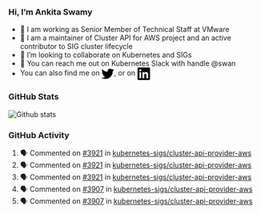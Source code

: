 ### Hi, I’m Ankita Swamy

- 💼 I am working as Senior Member of Technical Staff at VMware
- 👀 I am a maintainer of Cluster API for AWS project and an active contributor to SIG cluster lifecycle
- 💞️ I’m looking to collaborate on Kubernetes and SIGs
- 💬 You can reach me out on Kubernetes Slack with handle @swan
- You can also find me on <a href="https://twitter.com/SwamyAnkita" target="blank"><img align="center" src="https://raw.githubusercontent.com/Ankitasw/Ankitasw/master/svg/twitter.svg" alt="Ankitasw" height="25" width="25" color="#1DA1f2" /></a>, or on <a href="https://www.linkedin.com/in/Ankitaswamy/" target="blank"><img align="center" src="https://raw.githubusercontent.com/Ankitasw/Ankitasw/master/svg/linkedin.svg" alt="Ankitasw" height="25" width="25" /></a>

### GitHub Stats
![Github stats](https://github-readme-stats.vercel.app/api?username=Ankitasw&count_private=true&show_icons=true&theme=tokyonight)

### GitHub Activity 
<!--START_SECTION:activity-->
1. 🗣 Commented on [#3921](https://github.com/kubernetes-sigs/cluster-api-provider-aws/issues/3921) in [kubernetes-sigs/cluster-api-provider-aws](https://github.com/kubernetes-sigs/cluster-api-provider-aws)
2. 🗣 Commented on [#3921](https://github.com/kubernetes-sigs/cluster-api-provider-aws/issues/3921) in [kubernetes-sigs/cluster-api-provider-aws](https://github.com/kubernetes-sigs/cluster-api-provider-aws)
3. 🗣 Commented on [#3921](https://github.com/kubernetes-sigs/cluster-api-provider-aws/issues/3921) in [kubernetes-sigs/cluster-api-provider-aws](https://github.com/kubernetes-sigs/cluster-api-provider-aws)
4. 🗣 Commented on [#3907](https://github.com/kubernetes-sigs/cluster-api-provider-aws/issues/3907) in [kubernetes-sigs/cluster-api-provider-aws](https://github.com/kubernetes-sigs/cluster-api-provider-aws)
5. 🗣 Commented on [#3907](https://github.com/kubernetes-sigs/cluster-api-provider-aws/issues/3907) in [kubernetes-sigs/cluster-api-provider-aws](https://github.com/kubernetes-sigs/cluster-api-provider-aws)
<!--END_SECTION:activity-->

